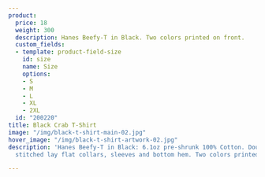 ```yaml
---
product:
  price: 18
  weight: 300
  description: Hanes Beefy-T in Black. Two colors printed on front.
  custom_fields:
  - template: product-field-size
    id: size
    name: Size
    options:
    - S
    - M
    - L
    - XL
    - 2XL
  id: "200220"
title: Black Crab T-Shirt
image: "/img/black-t-shirt-main-02.jpg"
hover_image: "/img/black-t-shirt-artwork-02.jpg"
description: 'Hanes Beefy-T in Black: 6.1oz pre-shrunk 100% Cotton. Double-needle
  stitched lay flat collars, sleeves and bottom hem. Two colors printed on front.'

---
```

